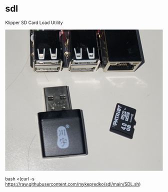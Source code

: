 # sdl
Klipper SD Card Load Utility

![SBC Host, USB to micro SD Card Adapter and micro SD Card](https://raw.githubusercontent.com/mykepredko/sdl/main/photos/Required_SDL_Parts.png)

bash <(curl -s https://raw.githubusercontent.com/mykepredko/sdl/main/SDL.sh)
